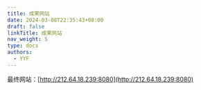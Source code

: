 ```yaml
---
title: 成果网站
date: 2024-03-08T22:35:43+08:00
draft: false
linkTitle: 成果网站
nav_weight: 5
type: docs
authors:
  - YYF
---
```

最终网站：[http://212.64.18.239:8080](http://212.64.18.239:8080)
